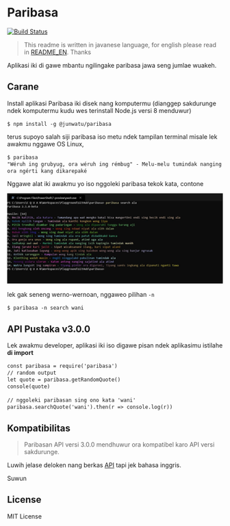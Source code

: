 # Paribasa 
[![Build Status](https://travis-ci.org/junwatu/paribasa.svg?branch=master)](https://travis-ci.org/junwatu/paribasa)

> This readme is written in javanese language, for english please read in [README_EN](README_EN.md). 
> Thanks

Aplikasi iki di gawe mbantu ngilingake paribasa jawa seng jumlae wuakeh.


## Carane

Install aplikasi Paribasa iki disek nang komputermu (dianggep sakdurunge ndek komputermu kudu wes terinstall Node.js versi 8 menduwur)

```
$ npm install -g @junwatu/paribasa

```
terus supoyo salah siji paribasa iso metu ndek tampilan terminal misale lek awakmu nggawe OS Linux,

```
$ paribasa
"Wéruh ing grubyug, ora wéruh ing rémbug" - Melu-melu tumindak nanging ora ngérti kang dikarepaké

``` 

Nggawe alat iki awakmu yo iso nggoleki paribasa tekok kata, contone

![nggoleki-paribasa.jpg](nggoleki-paribasa.jpg)


lek gak seneng werno-wernoan, nggaweo pilihan `-n` 

```
$ paribasa -n search wani
```


## API Pustaka v3.0.0
Lek awakmu developer, aplikasi iki iso digawe pisan ndek aplikasimu istilahe **di import**

```
const paribasa = require('paribasa')
// random output
let quote = paribasa.getRandomQuote()
console(quote)

// nggoleki paribasan sing ono kata 'wani'
paribasa.searchQuote('wani').then(r => console.log(r))

```

## Kompatibilitas
> Paribasan API versi 3.0.0 mendhuwur ora kompatibel karo API versi sakdurunge.

Luwih jelase deloken nang berkas [API](API.md) tapi jek bahasa inggris. 

Suwun

## License 

MIT License
